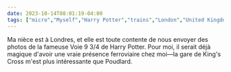 ```yaml
---
date: 2023-10-14T08:01:19-04:00
tags: ["micro","Myself","Harry Potter","trains","London","United Kingdom"]
---
```

Ma nièce est à Londres, et elle est toute contente de nous envoyer des photos de la fameuse Voie 9 3/4 de Harry Potter. Pour moi, il serait déjà magique d'avoir une vraie présence ferroviaire chez moi—la gare de King's Cross m'est plus intéressante que Poudlard.